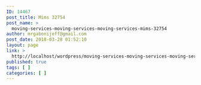 ```yaml
---
ID: 14467
post_title: Mims 32754
post_name: >
  moving-services-moving-services-moving-services-mims-32754
author: mrgabonijeff@gmail.com
post_date: 2018-03-28 01:52:10
layout: page
link: >
  http://localhost/wordpress/moving-services-moving-services-moving-services-mims-32754/
published: true
tags: [ ]
categories: [ ]
---
```

